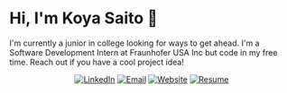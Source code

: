 # Hi, I'm Koya Saito 👋

I'm currently a junior in college looking for ways to get ahead. I'm a Software Development Intern at Fraunhofer USA Inc but code in my free time. Reach out if you have a cool project idea!

<div align="center">
  <a href="https://www.linkedin.com/in/koya-saito-bb9384173"><img alt="LinkedIn" src="https://img.shields.io/badge/Koya_Saito-%230077B5.svg?style=flat&logo=linkedin&logoColor=white"/></a>
  <a href="mailto:koyavsaito@gmail.com"><img alt="Email" src="https://img.shields.io/badge/koyavsaito@gmail.com-D14836?style=flat&logo=gmail&logoColor=white"/></a>
  <a href="https://koyas.github.io/"><img alt="Website" src="https://img.shields.io/website?down_color=lightgrey&down_message=offline&label=koyasaito.com&up_color=green&up_message=online&url=https://koyas.github.io/"/></a>
    <a href="https://github.com/KoyaS/KoyaS/blob/main/Saito%2C%20Koya%20Resume%202022.pdf"><img alt="Resume" src="https://img.shields.io/badge/Resume_(last_updated)-Nov_2022-green"/></a>
</div><br/>
